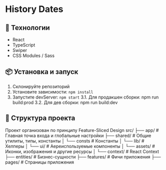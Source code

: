 # History Dates

## 🧰 Технологии
- React
- TypeScript
- Swiper
- CSS Modules / Sass

## 📦 Установка и запуск
1. Склонируйте репозиторий
2. Установите зависимости: `npm install`
3. Запустите devServer: `npm start`
3.1. Для продакшен сборки: npm run build:prod
3.2. Для дев сборки: npm run build:dev

## 📁 Структура проекта
Проект организован по принципу Feature-Sliced Design
src/
├── app/                  # Главная точка входа и глобальные настройки
├── shared/               # Общие утилиты, типы, константы
│   └── consts            # Константы 
│   └── lib/              # Хелперы
│   └── ui/               # Аереиспользуемые компоненты
│   └── assets/           # Иконки, изображения и другие ресурсы
│   └── context/          # React Context
├── entities/             # Бизнес-сущности 
├── features/             # Фичи приложения 
├── pages/                # Страницы приложения
